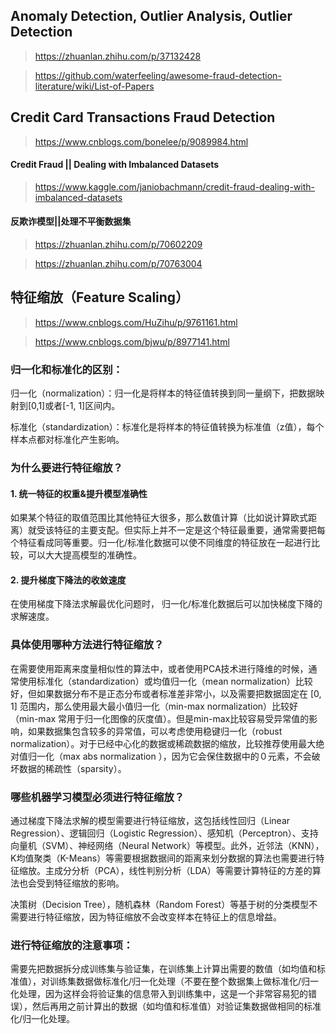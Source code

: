 ## Anomaly Detection, Outlier Analysis, Outlier Detection

> https://zhuanlan.zhihu.com/p/37132428

> https://github.com/waterfeeling/awesome-fraud-detection-literature/wiki/List-of-Papers

## Credit Card Transactions Fraud Detection

> https://www.cnblogs.com/bonelee/p/9089984.html


#### Credit Fraud || Dealing with Imbalanced Datasets

> https://www.kaggle.com/janiobachmann/credit-fraud-dealing-with-imbalanced-datasets

#### 反欺诈模型||处理不平衡数据集

> https://zhuanlan.zhihu.com/p/70602209

> https://zhuanlan.zhihu.com/p/70763004



## 特征缩放（Feature Scaling）
> https://www.cnblogs.com/HuZihu/p/9761161.html

> https://www.cnblogs.com/bjwu/p/8977141.html

### 归一化和标准化的区别：
归一化（normalization）：归一化是将样本的特征值转换到同一量纲下，把数据映射到[0,1]或者[-1, 1]区间内。

标准化（standardization）：标准化是将样本的特征值转换为标准值（z值），每个样本点都对标准化产生影响。

### 为什么要进行特征缩放？
#### 1. 统一特征的权重&提升模型准确性
如果某个特征的取值范围比其他特征大很多，那么数值计算（比如说计算欧式距离）就受该特征的主要支配。但实际上并不一定是这个特征最重要，通常需要把每个特征看成同等重要。归一化/标准化数据可以使不同维度的特征放在一起进行比较，可以大大提高模型的准确性。
#### 2. 提升梯度下降法的收敛速度
在使用梯度下降法求解最优化问题时， 归一化/标准化数据后可以加快梯度下降的求解速度。

### 具体使用哪种方法进行特征缩放？
在需要使用距离来度量相似性的算法中，或者使用PCA技术进行降维的时候，通常使用标准化（standardization）或均值归一化（mean normalization）比较好，但如果数据分布不是正态分布或者标准差非常小，以及需要把数据固定在 [0, 1] 范围内，那么使用最大最小值归一化（min-max normalization）比较好（min-max 常用于归一化图像的灰度值）。但是min-max比较容易受异常值的影响，如果数据集包含较多的异常值，可以考虑使用稳键归一化（robust normalization）。对于已经中心化的数据或稀疏数据的缩放，比较推荐使用最大绝对值归一化（max abs normalization ），因为它会保住数据中的０元素，不会破坏数据的稀疏性（sparsity）。

### 哪些机器学习模型必须进行特征缩放？
通过梯度下降法求解的模型需要进行特征缩放，这包括线性回归（Linear Regression）、逻辑回归（Logistic Regression）、感知机（Perceptron）、支持向量机（SVM）、神经网络（Neural Network）等模型。此外，近邻法（KNN），K均值聚类（K-Means）等需要根据数据间的距离来划分数据的算法也需要进行特征缩放。主成分分析（PCA），线性判别分析（LDA）等需要计算特征的方差的算法也会受到特征缩放的影响。

决策树（Decision Tree），随机森林（Random Forest）等基于树的分类模型不需要进行特征缩放，因为特征缩放不会改变样本在特征上的信息增益。

### 进行特征缩放的注意事项：
需要先把数据拆分成训练集与验证集，在训练集上计算出需要的数值（如均值和标准值），对训练集数据做标准化/归一化处理（不要在整个数据集上做标准化/归一化处理，因为这样会将验证集的信息带入到训练集中，这是一个非常容易犯的错误），然后再用之前计算出的数据（如均值和标准值）对验证集数据做相同的标准化/归一化处理。

